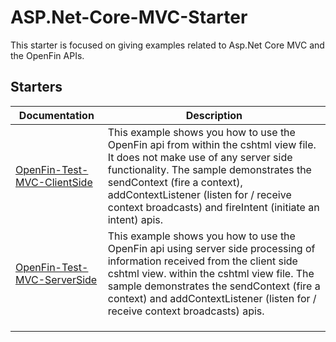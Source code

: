 # ASP.Net-Core-MVC-Starter
This starter is focused on giving examples related to Asp.Net Core MVC and the OpenFin APIs.

## Starters

| Documentation                                                | Description                                                  |
| ------------------------------------------------------------ | ------------------------------------------------------------ |
| [OpenFin-Test-MVC-ClientSide](./Asp.Net-Core-MVC-Starter/OpenFin-Test-MVC-ClientSide) | This example shows you how to use the OpenFin api from within the cshtml view file. It does not make use of any server side functionality. The sample demonstrates the sendContext (fire a context), addContextListener (listen for / receive context broadcasts) and fireIntent (initiate an intent) apis. |
| [OpenFin-Test-MVC-ServerSide](./Asp.Net-Core-MVC-Starter/OpenFin-Test-MVC-ServerSide) | This example shows you how to use the OpenFin api using server side processing of information received from the client side cshtml view. within the cshtml view file. The sample demonstrates the sendContext (fire a context) and addContextListener (listen for / receive context broadcasts)  apis. |
|                                                              |                                                              |
|                                                              |                                                              |
|                                                              |                                                              |

